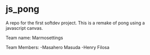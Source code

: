 # js_pong
A repo for the first softdev project. This is a remake of pong using a javascript canvas.

Team name: Marmosettings

Team Members:
  -Masahero Masuda
  -Henry Filosa
